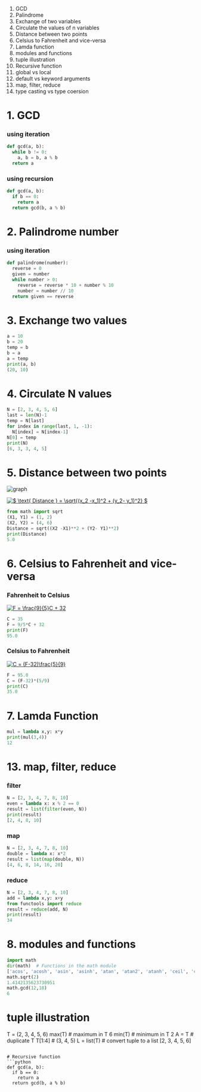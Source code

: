 1. GCD
2. Palindrome
3. Exchange of two variables
4. Circulate the values of n variables
5. Distance between two points
6. Celsius to Fahrenheit and vice-versa
7. Lamda function
8. modules and functions
9. tuple illustration
10. Recursive function
11. global vs local
12. default vs keyword arguments
13. map, filter, reduce
14. type casting vs type coersion


# 1. GCD

### using iteration

```python
def gcd(a, b):
  while b != 0:
    a, b = b, a % b
  return a
```  
### using recursion
```python
def gcd(a, b):
  if b == 0:
    return a
  return gcd(b, a % b)
```

# 2. Palindrome number
### using iteration
```python
def palindrome(number):
  reverse = 0
  given = number
  while number > 0:
    reverse = reverse * 10 + number % 10
    number = number // 10
  return given == reverse
```

# 3. Exchange two values
```python
a = 10
b = 20
temp = b
b = a
a = temp
print(a, b)
(20, 10)
```  
# 4. Circulate N values
```python
N = [2, 3, 4, 5, 6]
last = len(N)-1
temp = N[last]
for index in range(last, 1, -1):
  N[index] = N[index-1]
N[0] = temp
print(N)
[6, 3, 3, 4, 5]
```

# 5. Distance between two points

![graph](http://www.mathwarehouse.com/algebra/distance_formula/images/distance-formula-picture.jpg)

<a href="https://www.codecogs.com/eqnedit.php?latex=$&space;\text{&space;Distance&space;}&space;=&space;\sqrt{(x_2&space;-x_1)^2&space;&plus;&space;(y_2-&space;y_1)^2}&space;$" target="_blank"><img src="https://latex.codecogs.com/gif.latex?$&space;\text{&space;Distance&space;}&space;=&space;\sqrt{(x_2&space;-x_1)^2&space;&plus;&space;(y_2-&space;y_1)^2}&space;$" title="$ \text{ Distance } = \sqrt{(x_2 -x_1)^2 + (y_2- y_1)^2} $" /></a>

```python
from math import sqrt
(X1, Y1) = (1, 2)
(X2, Y2) = (4, 6)
Distance = sqrt((X2 -X1)**2 + (Y2- Y1)**2)
print(Distance)
5.0
```

# 6. Celsius to Fahrenheit and vice-versa

### Fahrenheit to Celsius
<a href="https://www.codecogs.com/eqnedit.php?latex=F&space;=&space;\frac{9}{5}C&space;&plus;&space;32" target="_blank"><img src="https://latex.codecogs.com/gif.latex?F&space;=&space;\frac{9}{5}C&space;&plus;&space;32" title="F = \frac{9}{5}C + 32" /></a>

```python
C = 35 
F = 9/5*C + 32
print(F)
95.0
```
### Celsius to Fahrenheit
<a href="https://www.codecogs.com/eqnedit.php?latex=C&space;=&space;(F-32)\frac{5}{9}" target="_blank"><img src="https://latex.codecogs.com/gif.latex?C&space;=&space;(F-32)\frac{5}{9}" title="C = (F-32)\frac{5}{9}" /></a>

```python
F = 95.0
C = (F-32)*(5/9)
print(C)
35.0
```

# 7. Lamda Function
```python
mul = lambda x,y: x*y
print(mul(3,4))
12
```

# 13. map, filter, reduce
### filter
```python
N = [2, 3, 4, 7, 8, 10]
even = lambda x: x % 2 == 0
result = list(filter(even, N))
print(result)
[2, 4, 8, 10]
```
### map
```python
N = [2, 3, 4, 7, 8, 10]
double = lambda x: x*2
result = list(map(double, N))
[4, 6, 8, 14, 16, 20]
```

### reduce
```python
N = [2, 3, 4, 7, 8, 10]
add = lambda x,y: x+y
from functools import reduce
result = reduce(add, N)
print(result)
34
```

# 8. modules and functions
```python
import math
dir(math)  # Functions in the math module
['acos', 'acosh', 'asin', 'asinh', 'atan', 'atan2', 'atanh', 'ceil', 'copysign', 'cos', 'cosh', 'degrees', 'e', 'erf', 'erfc', 'exp', 'expm1', 'fabs', 'factorial', 'floor', 'fmod', 'frexp', 'fsum', 'gamma', 'gcd', 'hypot', 'inf', 'isclose', 'isfinite', 'isinf', 'isnan', 'ldexp', 'lgamma', 'log', 'log10', 'log1p', 'log2', 'modf', 'nan', 'pi', 'pow', 'radians', 'sin', 'sinh', 'sqrt', 'tan', 'tanh', 'tau', 'trunc']
math.sqrt(2)
1.4142135623730951
math.gcd(12,18)
6
```
# tuple illustration
T = (2, 3, 4, 5, 6)
max(T) # maximum in T   6
min(T) # minimum in T   2
A = T  # duplicate T
T[1:4] # (3, 4, 5)
L = list(T) # convert tuple to a list
[2, 3, 4, 5, 6]
```

# Recursive function
```python
def gcd(a, b):
  if b == 0:
    return a
  return gcd(b, a % b)
```

